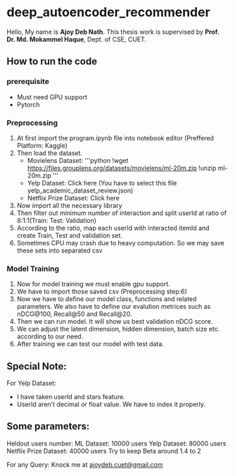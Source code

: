 # deep_autoencoder_recommender
Hello, My name is **Ajoy Deb Nath**.
This thesis work is supervised by **Prof. Dr. Md. Mokammel Haque**, Dept. of CSE, CUET.
## How to run the code
### prerequisite
 - Must need GPU support
 - Pytorch
### Preprocessing
1. At first import the program.ipynb file into notebook editor (Preffered Platform: Kaggle)
2. Then load the dataset.
    - Movielens Dataset:
    '''python
    !wget https://files.grouplens.org/datasets/movielens/ml-20m.zip
    !unzip ml-20m.zip
    '''
    - Yelp Dataset: <a ref="">Click here</a> (You have to select this file yelp_academic_dataset_review.json)
    - Netflix Prize Dataset: <a ref="https://www.kaggle.com/datasets/netflix-inc/netflix-prize-data">Click here</a>
3. Now import all the necessary library
4. Then filter out minimum number of interaction and split userId at ratio of 8:1:1(Train: Test: Validation)
5. According to the ratio, map each userId with interacted itemId and create Train, Test and validation set.
6. Sometimes CPU may crash due to heavy computation. So we may save these sets into separated csv
### Model Training
1. Now for model training we must enable gpu support.
2. We have to import those saved csv (Preprocessing step:6)
3. Now we have to define our model class, functions and related parameters. We also have to define our evalution metrices such as nDCG@100, Recall@50 and Recall@20.
4. Then we can run model. It will show us best validation nDCG score.
5. We can adjust the latent dimension, hidden dimension, batch size etc. according to our need.
6. After training we can test our model with test data.

## Special Note:
For Yelp Dataset:
- I have taken userId and stars feature.
- UserId aren't decimal or float value. We have to index it properly.

## Some parameters:
Heldout users number:
  ML Dataset: 10000 users
  Yelp Dataset: 80000 users
  Netflix Prize Dataset: 40000 users
 Try to keep Beta around 1.4 to 2
 
 
 For any Query:
 Knock me at ajoydeb.cuet@gmail.com
